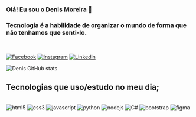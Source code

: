 ### Olá! Eu sou o Denis Moreira 👋 

### Tecnologia é a habilidade de organizar o mundo de forma que não tenhamos que senti-lo. 

<br>



[![Facebook](https://img.shields.io/badge/Facebook-1877F2?style=for-the-badge&logo=facebook&logoColor=white)](https://www.facebook.com/denis.silva.5667/)
[![Instagram](https://img.shields.io/badge/Instagram-E4405F?style=for-the-badge&logo=instagram&logoColor=white)](https://www.instagram.com/deenismoreira/)
[![Linkedin](https://img.shields.io/badge/LinkedIn-0077B5?style=for-the-badge&logo=linkedin&logoColor=white)](https://www.linkedin.com/in/denis-moreira-6888991a2/)

![Denis GitHub stats](https://github-readme-stats.vercel.app/api?username=Denis-moreira98&show_icons=true&theme=tokyonight)

## Tecnologias que uso/estudo no meu dia;

<div style="display: inline_block"><br/>
<img aling="center" alt=html5 src="https://img.shields.io/badge/HTML5-E34F26?style=for-the-badge&logo=html5&logoColor=white">
<img aling="center" alt=css3 src="https://img.shields.io/badge/CSS3-1572B6?style=for-the-badge&logo=css3&logoColor=white">
<img aling="center" alt=javascript src="https://img.shields.io/badge/JavaScript-F7DF1E?style=for-the-badge&logo=javascript&logoColor=black">
<img aling="center" alt=python src="https://img.shields.io/badge/Python-3776AB?style=for-the-badge&logo=python&logoColor=white">
<img aling="center" alt=nodejs src="https://img.shields.io/badge/Node.js-43853D?style=for-the-badge&logo=node.js&logoColor=white">
<img aling="center" alt=C# src="https://img.shields.io/badge/C%23-239120?style=for-the-badge&logo=c-sharp&logoColor=white">
<img aling="center" alt=bootstrap src="https://img.shields.io/badge/Bootstrap-563D7C?style=for-the-badge&logo=bootstrap&logoColor=white">
<img aling="center" alt=figma src="https://img.shields.io/badge/Figma-F24E1E?style=for-the-badge&logo=figma&logoColor=white">
</div>
